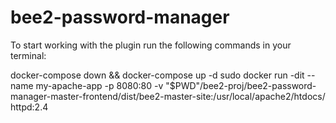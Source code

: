 # bee2-password-manager

To start working with the plugin run the following commands in your terminal:

docker-compose down && docker-compose up -d
sudo docker run -dit --name my-apache-app -p 8080:80 -v "$PWD"/bee2-proj/bee2-password-manager-master-frontend/dist/bee2-master-site:/usr/local/apache2/htdocs/ httpd:2.4
